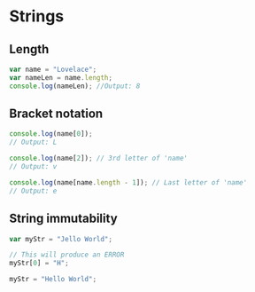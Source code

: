 # Strings

## Length

```js
var name = "Lovelace";
var nameLen = name.length;
console.log(nameLen); //Output: 8
```

## Bracket notation

```js
console.log(name[0]);
// Output: L

console.log(name[2]); // 3rd letter of 'name'
// Output: v

console.log(name[name.length - 1]); // Last letter of 'name'
// Output: e
```

## String immutability

```js
var myStr = "Jello World";

// This will produce an ERROR
myStr[0] = "H";

myStr = "Hello World";
```
